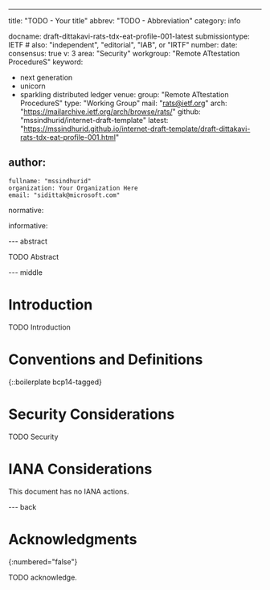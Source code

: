 ---
title: "TODO - Your title"
abbrev: "TODO - Abbreviation"
category: info

docname: draft-dittakavi-rats-tdx-eat-profile-001-latest
submissiontype: IETF  # also: "independent", "editorial", "IAB", or "IRTF"
number:
date:
consensus: true
v: 3
area: "Security"
workgroup: "Remote ATtestation ProcedureS"
keyword:
 - next generation
 - unicorn
 - sparkling distributed ledger
venue:
  group: "Remote ATtestation ProcedureS"
  type: "Working Group"
  mail: "rats@ietf.org"
  arch: "https://mailarchive.ietf.org/arch/browse/rats/"
  github: "mssindhurid/internet-draft-template"
  latest: "https://mssindhurid.github.io/internet-draft-template/draft-dittakavi-rats-tdx-eat-profile-001.html"

author:
 -
    fullname: "mssindhurid"
    organization: Your Organization Here
    email: "sidittak@microsoft.com"

normative:

informative:


--- abstract

TODO Abstract


--- middle

# Introduction

TODO Introduction


# Conventions and Definitions

{::boilerplate bcp14-tagged}


# Security Considerations

TODO Security


# IANA Considerations

This document has no IANA actions.


--- back

# Acknowledgments
{:numbered="false"}

TODO acknowledge.
